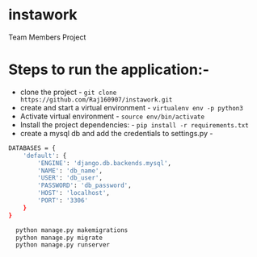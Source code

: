 # instawork
Team Members Project

# Steps to run the application:-
- clone the project - ```git clone https://github.com/Raj160907/instawork.git```<br/>
- create and start a virtual environment - ```virtualenv env -p python3```</br>
- Activate virtual environment - ```source env/bin/activate```<br/>
- Install the project dependencies: - 
```pip install -r requirements.txt``` <br/>
- create a mysql db and add the credentials to settings.py - <br/>
```sh
DATABASES = {
    'default': {
        'ENGINE': 'django.db.backends.mysql',
        'NAME': 'db_name',
        'USER': 'db_user',
        'PASSWORD': 'db_password',
        'HOST': 'localhost',
        'PORT': '3306'
    }
}
```

```sh
  python manage.py makemigrations
  python manage.py migrate
  python manage.py runserver
```
